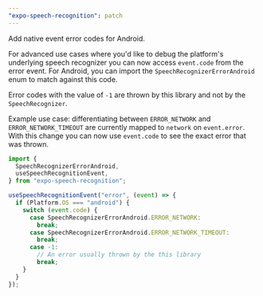 ```yaml
---
"expo-speech-recognition": patch
---
```


Add native event error codes for Android.

For advanced use cases where you'd like to debug the platform's underlying speech recognizer you can now access `event.code` from the error event. For Android, you can import the `SpeechRecognizerErrorAndroid` enum to match against this code.

Error codes with the value of `-1` are thrown by this library and not by the `SpeechRecognizer`.

Example use case: differentiating between `ERROR_NETWORK` and `ERROR_NETWORK_TIMEOUT` are currently mapped to `network` on `event.error`. With this change you can now use `event.code` to see the exact error that was thrown.

```ts
import {
  SpeechRecognizerErrorAndroid,
  useSpeechRecognitionEvent,
} from "expo-speech-recognition";

useSpeechRecognitionEvent("error", (event) => {
  if (Platform.OS === "android") {
    switch (event.code) {
      case SpeechRecognizerErrorAndroid.ERROR_NETWORK:
        break;
      case SpeechRecognizerErrorAndroid.ERROR_NETWORK_TIMEOUT:
        break;
      case -1:
        // An error usually thrown by the this library
        break;
    }
  }
});
```
